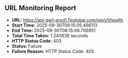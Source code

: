 ## URL Monitoring Report

- **URL:** https://api-gw1-prod1.fisglobal.com/gw/v1/health
- **Start Time:** 2025-09-30T06:15:05.466113
- **End Time:** 2025-09-30T06:15:06.706951
- **Total Time Taken:** 1.240838 seconds
- **HTTP Status Code:** 403
- **Status:** Failure
- **Failure Reason:** HTTP Status Code: 403
